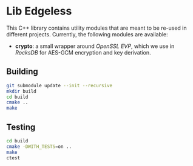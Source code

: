 # Lib Edgeless

This C++ library contains utility modules that are meant to be re-used in different projects. Currently, the following modules are available:

* **crypto**: a small wrapper around *OpenSSL EVP*, which we use in *RocksDB* for AES-GCM encryption and key derivation.

## Building

```bash
git submodule update --init --recursive
mkdir build
cd build
cmake ..
make
```

## Testing

```bash
cd build
cmake -DWITH_TESTS=on ..
make
ctest
```